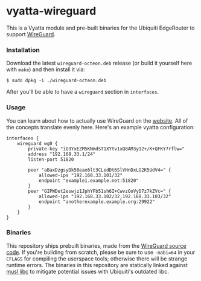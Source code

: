 # vyatta-wireguard

This is a Vyatta module and pre-built binaries for the Ubiquiti EdgeRouter
to support [WireGuard](https://www.wireguard.io/).

### Installation

Download the latest `wireguard-octeon.deb` release (or build it yourself
here with `make`) and then install it via:

    $ sudo dpkg -i ./wireguard-octeon.deb

After you'll be able to have a `wireguard` section in `interfaces`.

### Usage

You can learn about how to actually use WireGuard on the
[website](https://www.wireguard.io/). All of the concepts translate
evenly here. Here's an example vyatta configuration:


```
interfaces {
    wireguard wg0 {
        private-key "iO3YxEZM5KNmdST1XYtv1xQ8AM3y12+/K+QFKY7rflw="
        address "192.168.33.1/24"
        listen-port 51820

        peer "aBaxDzgsyDk58eax6lt3CLedDt6SlVHnDxLG2K5UdV4=" {
            allowed-ips "192.168.33.101/32"
            endpoint "example1.example.net:51820"
        }
        peer "GIPWDet2eswjz1JphYFb51sh6I+CwvzOoVyD7z7kZVc=" {
            allowed-ips "192.168.33.102/32,192.168.33.103/32"
            endpoint "anotherexample.example.org:29922"
        }
    }
}
```

### Binaries

This repository ships prebuilt binaries, made from the [WireGuard source code](https://git.zx2c4.com/WireGuard/tree/src/). If you're buliding from scratch, please be sure to use `-mabi=64` in your `CFLAGS` for compiling the userspace tools; otherwise there will be strange runtime errors. The binaries in this repository are statically linked against [musl libc](https://www.musl-libc.org/) to mitigate potential issues with Ubiquiti's outdated libc.
